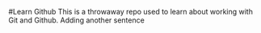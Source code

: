 #Learn Github
This is a throwaway repo used to learn about working with Git and Github.
Adding another sentence
